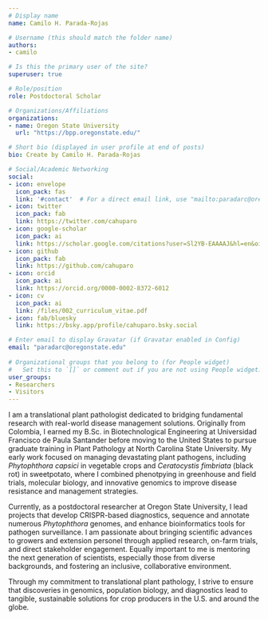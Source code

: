 ```yaml
---
# Display name
name: Camilo H. Parada-Rojas

# Username (this should match the folder name)
authors:
- camilo

# Is this the primary user of the site?
superuser: true

# Role/position
role: Postdoctoral Scholar

# Organizations/Affiliations
organizations:
- name: Oregon State University
  url: "https://bpp.oregonstate.edu/"

# Short bio (displayed in user profile at end of posts)
bio: Create by Camilo H. Parada-Rojas

# Social/Academic Networking
social:
- icon: envelope
  icon_pack: fas
  link: '#contact'  # For a direct email link, use "mailto:paradarc@oregonstate.edu".
- icon: twitter
  icon_pack: fab
  link: https://twitter.com/cahuparo
- icon: google-scholar
  icon_pack: ai
  link: https://scholar.google.com/citations?user=Sl2YB-EAAAAJ&hl=en&oi=ao
- icon: github
  icon_pack: fab
  link: https://github.com/cahuparo
- icon: orcid
  icon_pack: ai
  link: https://orcid.org/0000-0002-8372-6012 
- icon: cv
  icon_pack: ai
  link: /files/002_curriculum_vitae.pdf
- icon: fab/bluesky
  link: https://bsky.app/profile/cahuparo.bsky.social

# Enter email to display Gravatar (if Gravatar enabled in Config)
email: "paradarc@oregonstate.edu"
  
# Organizational groups that you belong to (for People widget)
#   Set this to `[]` or comment out if you are not using People widget.  
user_groups:
- Researchers
- Visitors
---
```


I am a translational plant pathologist dedicated to bridging fundamental research with real-world disease management solutions. Originally from Colombia, I earned my B.Sc. in Biotechnological Engineering at Universidad Francisco de Paula Santander before moving to the United States to pursue graduate training in Plant Pathology at North Carolina State University. My early work focused on managing devastating plant pathogens, including *Phytophthora capsici* in vegetable crops and *Ceratocystis fimbriata* (black rot) in sweetpotato, where I combined phenotpying in greenhouse and field trials, molecular biology, and innovative genomics to improve disease resistance and management strategies. 

Currently, as a postdoctoral researcher at Oregon State University, I lead projects that develop CRISPR-based diagnostics, sequence and annotate numerous *Phytophthora* genomes, and enhance bioinformatics tools for pathogen surveillance. I am passionate about bringing scientific advances to growers and extension personel through applied research, on-farm trials, and direct stakeholder engagement. Equally important to me is mentoring the next generation of scientists, especially those from diverse backgrounds, and fostering an inclusive, collaborative environment.

Through my commitment to translational plant pathology, I strive to ensure that discoveries in genomics, population biology, and diagnostics lead to tangible, sustainable solutions for crop producers in the U.S. and around the globe.

